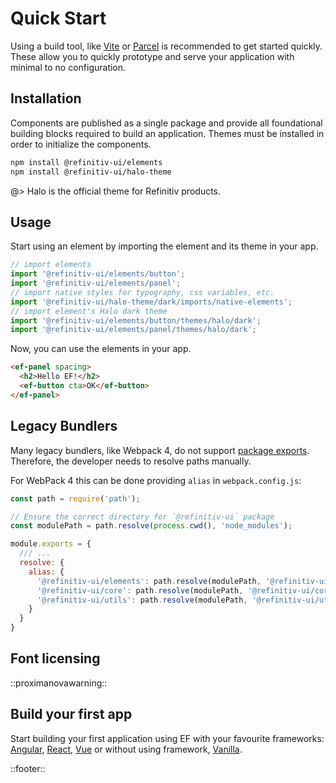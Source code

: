 <!--
type: page
title: Element Framework v5
description: Welcome to Element Framework
location: ./quick-start
layout: default
-->

# Quick Start

Using a build tool, like [Vite](https://vitejs.dev) or [Parcel](https://parceljs.org/) is recommended to get started quickly. These allow you to quickly prototype and serve your application with minimal to no configuration.

## Installation

Components are published as a single package and provide all foundational building blocks required to build an application. Themes must be installed in order to initialize the components.

```bash
npm install @refinitiv-ui/elements
npm install @refinitiv-ui/halo-theme
```

@> Halo is the official theme for Refinitiv products.

## Usage

Start using an element by importing the element and its theme in your app.

```javascript
// import elements
import '@refinitiv-ui/elements/button';
import '@refinitiv-ui/elements/panel';
// import native styles for typography, css variables, etc.
import '@refinitiv-ui/halo-theme/dark/imports/native-elements';
// import element's Halo dark theme
import '@refinitiv-ui/elements/button/themes/halo/dark';
import '@refinitiv-ui/elements/panel/themes/halo/dark';
```

Now, you can use the elements in your app.

```html
<ef-panel spacing>
  <h2>Hello EF!</h2>
  <ef-button cta>OK</ef-button>
</ef-panel>
```

## Legacy Bundlers
Many legacy bundlers, like Webpack 4, do not support [package exports](https://webpack.js.org/guides/package-exports/). Therefore, the developer needs to resolve paths manually.

For WebPack 4 this can be done providing `alias` in `webpack.config.js`:

```javascript
const path = require('path');

// Ensure the correct directory for `@refinitiv-ui` package
const modulePath = path.resolve(process.cwd(), 'node_modules');

module.exports = {
  /// ...
  resolve: {
    alias: {
      '@refinitiv-ui/elements': path.resolve(modulePath, '@refinitiv-ui/elements/lib'),
      '@refinitiv-ui/core': path.resolve(modulePath, '@refinitiv-ui/core/lib'),
      '@refinitiv-ui/utils': path.resolve(modulePath, '@refinitiv-ui/utils/lib')
    }
  }
}
```

## Font licensing
::proximanovawarning::

## Build your first app
Start building your first application using EF with your favourite frameworks: [Angular](/integrations/angular), [React](/integrations/react), [Vue](/integrations/vue) or without using framework, [Vanilla](/integrations/javascript).


::footer::
